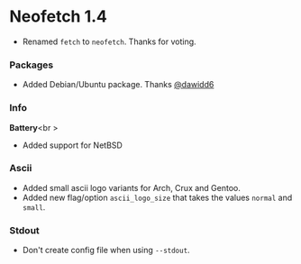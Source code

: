 # Neofetch 1.4

- Renamed `fetch` to `neofetch`. Thanks for voting.

### Packages

- Added Debian/Ubuntu package. Thanks [@dawidd6](https://github.com/dawidd6)

### Info

**Battery**<br \>
- Added support for NetBSD

### Ascii

- Added small ascii logo variants for Arch, Crux and Gentoo.
- Added new flag/option `ascii_logo_size` that takes the values `normal` and `small`.

### Stdout
- Don't create config file when using `--stdout`.
